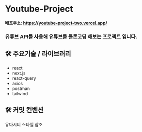 # Youtube-Project
**배포주소: https://youtube-project-two.vercel.app/**
### **유튜브 API를 사용해 유튜브를 클론코딩 해보는 프로젝트 입니다.**

## 🛠️ 주요기술 / 라이브러리

- react
- next.js
- react-query
- axios
- postman
- tailwind

## 🛠️ 커밋 컨벤션

유다시티 스타일 참조
